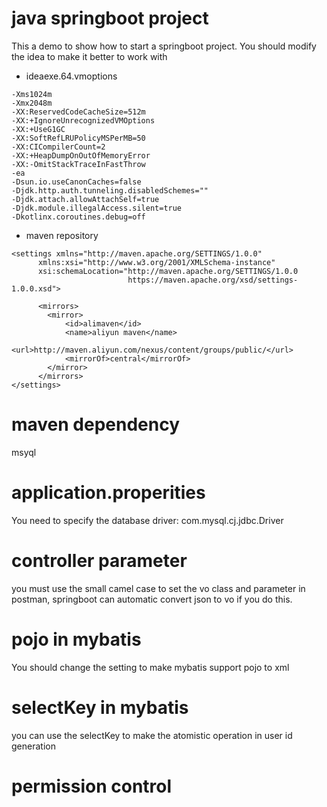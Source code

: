 # java springboot project
This a demo to show how to start a springboot project.
You should modify the idea to make it better to work with
* ideaexe.64.vmoptions
```
-Xms1024m
-Xmx2048m
-XX:ReservedCodeCacheSize=512m
-XX:+IgnoreUnrecognizedVMOptions
-XX:+UseG1GC
-XX:SoftRefLRUPolicyMSPerMB=50
-XX:CICompilerCount=2
-XX:+HeapDumpOnOutOfMemoryError
-XX:-OmitStackTraceInFastThrow
-ea
-Dsun.io.useCanonCaches=false
-Djdk.http.auth.tunneling.disabledSchemes=""
-Djdk.attach.allowAttachSelf=true
-Djdk.module.illegalAccess.silent=true
-Dkotlinx.coroutines.debug=off

```
* maven repository
```
<settings xmlns="http://maven.apache.org/SETTINGS/1.0.0"
      xmlns:xsi="http://www.w3.org/2001/XMLSchema-instance"
      xsi:schemaLocation="http://maven.apache.org/SETTINGS/1.0.0
                          https://maven.apache.org/xsd/settings-1.0.0.xsd">

      <mirrors>
        <mirror>  
            <id>alimaven</id>  
            <name>aliyun maven</name>  
            <url>http://maven.aliyun.com/nexus/content/groups/public/</url>  
            <mirrorOf>central</mirrorOf>          
        </mirror>  
      </mirrors>
</settings>
```
# maven dependency
msyql
# application.properities
You need to specify the database driver: com.mysql.cj.jdbc.Driver
# controller parameter
you must use the small camel case to set the vo class and parameter in postman, springboot can automatic convert json to
vo if you do this.
# pojo in mybatis

You should change the setting to make mybatis support pojo to xml
# selectKey in mybatis
you can use the selectKey to make the atomistic operation in user id generation
# permission control
